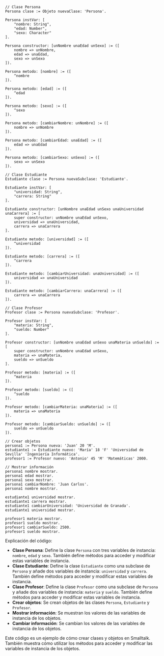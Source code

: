 ```smalltalk
// Clase Persona
Persona clase := Objeto nuevaClase: 'Persona'.

Persona instVar: [
    "nombre: String",
    "edad: Number",
    "sexo: Character"
].

Persona constructor: [unNombre unaEdad unSexo] := ([
    nombre => unNombre,
    edad => unaEdad,
    sexo => unSexo
]).

Persona metodo: [nombre] := ([
    ^nombre
]).

Persona metodo: [edad] := ([
    ^edad
]).

Persona metodo: [sexo] := ([
    ^sexo
]).

Persona metodo: [cambiarNombre: unNombre] := ([
    nombre => unNombre
]).

Persona metodo: [cambiarEdad: unaEdad] := ([
    edad => unaEdad
]).

Persona metodo: [cambiarSexo: unSexo] := ([
    sexo => unSexo
]).

// Clase Estudiante
Estudiante clase := Persona nuevaSubclase: 'Estudiante'.

Estudiante instVar: [
    "universidad: String",
    "carrera: String"
].

Estudiante constructor: [unNombre unaEdad unSexo unaUniversidad unaCarrera] := [
    super constructor: unNombre unaEdad unSexo,
    universidad => unaUniversidad,
    carrera => unaCarrera
].

Estudiante metodo: [universidad] := ([
    ^universidad
]).

Estudiante metodo: [carrera] := ([
    ^carrera
]).

Estudiante metodo: [cambiarUniversidad: unaUniversidad] := ([
    universidad => unaUniversidad
]).

Estudiante metodo: [cambiarCarrera: unaCarrera] := ([
    carrera => unaCarrera
]).

// Clase Profesor
Profesor clase := Persona nuevaSubclase: 'Profesor'.

Profesor instVar: [
    "materia: String",
    "sueldo: Number"
].

Profesor constructor: [unNombre unaEdad unSexo unaMateria unSueldo] := [
    super constructor: unNombre unaEdad unSexo,
    materia => unaMateria,
    sueldo => unSueldo
].

Profesor metodo: [materia] := ([
    ^materia
]).

Profesor metodo: [sueldo] := ([
    ^sueldo
]).

Profesor metodo: [cambiarMateria: unaMateria] := ([
    materia => unaMateria
]).

Profesor metodo: [cambiarSueldo: unSueldo] := ([
    sueldo => unSueldo
]).

// Crear objetos
persona1 := Persona nueva: 'Juan' 20 'M'.
estudiante1 := Estudiante nuevo: 'María' 18 'F' 'Universidad de Sevilla' 'Ingeniería Informática'.
profesor1 := Profesor nuevo: 'Antonio' 45 'M' 'Matemáticas' 2000.

// Mostrar información
persona1 nombre mostrar.
persona1 edad mostrar.
persona1 sexo mostrar.
persona1 cambiarNombre: 'Juan Carlos'.
persona1 nombre mostrar.

estudiante1 universidad mostrar.
estudiante1 carrera mostrar.
estudiante1 cambiarUniversidad: 'Universidad de Granada'.
estudiante1 universidad mostrar.

profesor1 materia mostrar.
profesor1 sueldo mostrar.
profesor1 cambiarSueldo: 2500.
profesor1 sueldo mostrar.
```

Explicación del código:

* **Clase Persona**: Define la clase `Persona` con tres variables de instancia: `nombre`, `edad` y `sexo`. También define métodos para acceder y modificar estas variables de instancia.
* **Clase Estudiante**: Define la clase `Estudiante` como una subclase de `Persona` y añade dos variables de instancia: `universidad` y `carrera`. También define métodos para acceder y modificar estas variables de instancia.
* **Clase Profesor**: Define la clase `Profesor` como una subclase de `Persona` y añade dos variables de instancia: `materia` y `sueldo`. También define métodos para acceder y modificar estas variables de instancia.
* **Crear objetos**: Se crean objetos de las clases `Persona`, `Estudiante` y `Profesor`.
* **Mostrar información**: Se muestran los valores de las variables de instancia de los objetos.
* **Cambiar información**: Se cambian los valores de las variables de instancia de los objetos.

Este código es un ejemplo de cómo crear clases y objetos en Smalltalk. También muestra cómo utilizar los métodos para acceder y modificar las variables de instancia de los objetos.